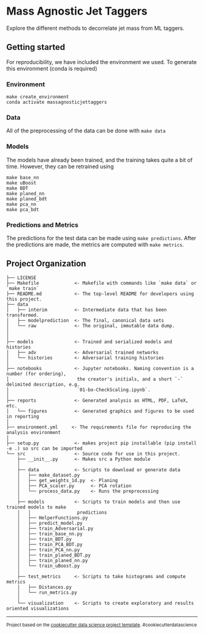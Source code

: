 # Mass Agnostic Jet Taggers

Explore the different methods to decorrelate jet mass from ML taggers.

## Getting started
For reproducibility, we have included the environment we used.
To generate this environment (conda is required)
### Environment
```
make create_environment
conda activate massagnosticjettaggers
```
### Data
All of the preprocessing of the data can be done with `make data`
### Models
The models have already been trained, and the training takes quite a bit of time. However, they can be retrained using
```
make base_nn
make uBoost
make BDT
make planed_nn
make planed_bdt
make pca_nn
make pca_bdt
```
### Predictions and Metrics
The predictions for the test data can be made using `make predictions`. After the predictions are made, the metrics are computed with `make metrics`.

## Project Organization

    ├── LICENSE
    ├── Makefile             <- Makefile with commands like `make data` or `make train`
    ├── README.md            <- The top-level README for developers using this project.
    ├── data
    │   ├── interim          <- Intermediate data that has been transformed.
    │   ├── modelprediction  <- The final, canonical data sets
    │   └── raw              <- The original, immutable data dump.
    │
    │
    ├── models               <- Trained and serialized models and histories
    │   ├── adv              <- Adversarial trained networks
    │   └── histories        <- Adversarial training histories
    │
    ├── notebooks            <- Jupyter notebooks. Naming convention is a number (for ordering),
    │                         the creator's initials, and a short `-` delimited description, e.g.
    │                         `01-bo-CheckScaling.ipynb`.
    │
    ├── reports              <- Generated analysis as HTML, PDF, LaTeX, etc.
    │   └── figures          <- Generated graphics and figures to be used in reporting
    │
    ├── environment.yml     <- The requirements file for reproducing the analysis environment
    │
    ├── setup.py             <- makes project pip installable (pip install -e .) so src can be imported
    └── src                  <- Source code for use in this project.
        ├── __init__.py      <- Makes src a Python module
        │
        ├── data             <- Scripts to download or generate data
        │   ├── make_dataset.py   
        │   ├── get_weights_1d.py  <- Planing
        │   ├── PCA_scaler.py      <- PCA rotation
        │   └── process_data.py    <- Runs the preprocessing
        │
        ├── models           <- Scripts to train models and then use trained models to make
        │   │                 predictions
        │   ├── HelperFunctions.py
        │   ├── predict_model.py
        │   ├── train_Adversarial.py
        │   ├── train_base_nn.py
        │   ├── train_BDT.py
        │   ├── train_PCA_BDT.py
        │   ├── train_PCA_nn.py
        │   ├── train_planed_BDT.py
        │   ├── train_planed_nn.py
        │   └── train_uBoost.py
        │
        ├── test_metrics     <- Scripts to take histograms and compute metrics
        │   ├── Distances.py
        │   └── run_metrics.py
        │
        └── visualization    <- Scripts to create exploratory and results oriented visualizations



--------

<p><small>Project based on the <a target="_blank" href="https://drivendata.github.io/cookiecutter-data-science/">cookiecutter data science project template</a>. #cookiecutterdatascience</small></p>
